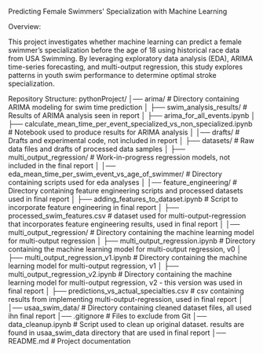 Predicting Female Swimmers' Specialization with Machine Learning

Overview: 

This project investigates whether machine learning can predict a female swimmer’s specialization before the age of 18 using historical race data from USA Swimming. By leveraging exploratory data analysis (EDA), ARIMA time-series forecasting, and multi-output regression, this study explores patterns in youth swim performance to determine optimal stroke specialization.


Repository Structure: 
pythonProject/
│── arima/                                            # Directory containing ARIMA modeling for swim time prediction
│   ├── swim_analysis_results/                        # Results of ARIMA analysis seen in report
│   ├── arima_for_all_events.ipynb
│   ├── calculate_mean_time_per_event_specialized_vs_non_specialized.ipynb  # Notebook used to produce results for ARIMA analysis
│
│── drafts/                                           # Drafts and experimental code, not included in report 
│   ├── datasets/                                     # Raw data files and drafts of processed data samples 
│   ├── multi_output_regression/                      # Work-in-progress regression models, not included in the final report 
│
│── eda_mean_time_per_swim_event_vs_age_of_swimmer/   # Directory containing scripts used for eda analyses
│
│── feature_engineering/                              # Directory containing feature engineering scripts and processed datasets used in final report
│   ├── adding_features_to_dataset.ipynb              # Script to incorporate feature engineering in final report
│   ├── processed_swim_features.csv                   # dataset used for multi-output-regression that incorporates feature engineering results, used in final report
│
│── multi_output_regression/                          # Directory containing the machine learning model for multi-output regression
│   ├── multi_output_regression.ipynb                 # Directory containing the machine learning model for multi-output regression, v0
│   ├── multi_output_regression_v1.ipynb              # Directory containing the machine learning model for multi-output regression, v1
│   ├── multi_output_regression_v2.ipynb              # Directory containing the machine learning model for multi-output regression, v2 - this version was used in final report
│   ├── predictions_vs_actual_specialties.csv         # csv containing results from implementing multi-output-regression, used in final report
│
│── usaa_swim_data/                                   # Directory containing cleaned dataset files, all used ihn final report 
│── .gitignore                                        # Files to exclude from Git
│── data_cleanup.ipynb                                # Script used to clean up original dataset. results are found in usaa_swim_data directory that are used in final report
│── README.md                                         # Project documentation



